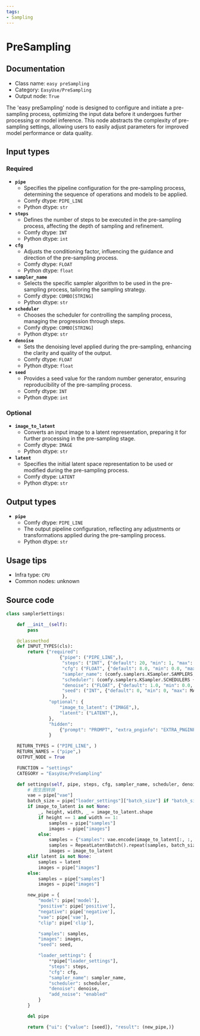 ```yaml
---
tags:
- Sampling
---
```


# PreSampling
## Documentation
- Class name: `easy preSampling`
- Category: `EasyUse/PreSampling`
- Output node: `True`

The 'easy preSampling' node is designed to configure and initiate a pre-sampling process, optimizing the input data before it undergoes further processing or model inference. This node abstracts the complexity of pre-sampling settings, allowing users to easily adjust parameters for improved model performance or data quality.
## Input types
### Required
- **`pipe`**
    - Specifies the pipeline configuration for the pre-sampling process, determining the sequence of operations and models to be applied.
    - Comfy dtype: `PIPE_LINE`
    - Python dtype: `str`
- **`steps`**
    - Defines the number of steps to be executed in the pre-sampling process, affecting the depth of sampling and refinement.
    - Comfy dtype: `INT`
    - Python dtype: `int`
- **`cfg`**
    - Adjusts the conditioning factor, influencing the guidance and direction of the pre-sampling process.
    - Comfy dtype: `FLOAT`
    - Python dtype: `float`
- **`sampler_name`**
    - Selects the specific sampler algorithm to be used in the pre-sampling process, tailoring the sampling strategy.
    - Comfy dtype: `COMBO[STRING]`
    - Python dtype: `str`
- **`scheduler`**
    - Chooses the scheduler for controlling the sampling process, managing the progression through steps.
    - Comfy dtype: `COMBO[STRING]`
    - Python dtype: `str`
- **`denoise`**
    - Sets the denoising level applied during the pre-sampling, enhancing the clarity and quality of the output.
    - Comfy dtype: `FLOAT`
    - Python dtype: `float`
- **`seed`**
    - Provides a seed value for the random number generator, ensuring reproducibility of the pre-sampling process.
    - Comfy dtype: `INT`
    - Python dtype: `int`
### Optional
- **`image_to_latent`**
    - Converts an input image to a latent representation, preparing it for further processing in the pre-sampling stage.
    - Comfy dtype: `IMAGE`
    - Python dtype: `str`
- **`latent`**
    - Specifies the initial latent space representation to be used or modified during the pre-sampling process.
    - Comfy dtype: `LATENT`
    - Python dtype: `str`
## Output types
- **`pipe`**
    - Comfy dtype: `PIPE_LINE`
    - The output pipeline configuration, reflecting any adjustments or transformations applied during the pre-sampling process.
    - Python dtype: `str`
## Usage tips
- Infra type: `CPU`
- Common nodes: unknown


## Source code
```python
class samplerSettings:

    def __init__(self):
        pass

    @classmethod
    def INPUT_TYPES(cls):
        return {"required":
                    {"pipe": ("PIPE_LINE",),
                     "steps": ("INT", {"default": 20, "min": 1, "max": 10000}),
                     "cfg": ("FLOAT", {"default": 8.0, "min": 0.0, "max": 100.0}),
                     "sampler_name": (comfy.samplers.KSampler.SAMPLERS,),
                     "scheduler": (comfy.samplers.KSampler.SCHEDULERS + new_schedulers,),
                     "denoise": ("FLOAT", {"default": 1.0, "min": 0.0, "max": 1.0, "step": 0.01}),
                     "seed": ("INT", {"default": 0, "min": 0, "max": MAX_SEED_NUM}),
                     },
                "optional": {
                    "image_to_latent": ("IMAGE",),
                    "latent": ("LATENT",),
                },
                "hidden":
                    {"prompt": "PROMPT", "extra_pnginfo": "EXTRA_PNGINFO", "my_unique_id": "UNIQUE_ID"},
                }

    RETURN_TYPES = ("PIPE_LINE", )
    RETURN_NAMES = ("pipe",)
    OUTPUT_NODE = True

    FUNCTION = "settings"
    CATEGORY = "EasyUse/PreSampling"

    def settings(self, pipe, steps, cfg, sampler_name, scheduler, denoise, seed, image_to_latent=None, latent=None, prompt=None, extra_pnginfo=None, my_unique_id=None):
        # 图生图转换
        vae = pipe["vae"]
        batch_size = pipe["loader_settings"]["batch_size"] if "batch_size" in pipe["loader_settings"] else 1
        if image_to_latent is not None:
            _, height, width, _ = image_to_latent.shape
            if height == 1 and width == 1:
                samples = pipe["samples"]
                images = pipe["images"]
            else:
                samples = {"samples": vae.encode(image_to_latent[:, :, :, :3])}
                samples = RepeatLatentBatch().repeat(samples, batch_size)[0]
                images = image_to_latent
        elif latent is not None:
            samples = latent
            images = pipe["images"]
        else:
            samples = pipe["samples"]
            images = pipe["images"]

        new_pipe = {
            "model": pipe['model'],
            "positive": pipe['positive'],
            "negative": pipe['negative'],
            "vae": pipe['vae'],
            "clip": pipe['clip'],

            "samples": samples,
            "images": images,
            "seed": seed,

            "loader_settings": {
                **pipe["loader_settings"],
                "steps": steps,
                "cfg": cfg,
                "sampler_name": sampler_name,
                "scheduler": scheduler,
                "denoise": denoise,
                "add_noise": "enabled"
            }
        }

        del pipe

        return {"ui": {"value": [seed]}, "result": (new_pipe,)}

```
